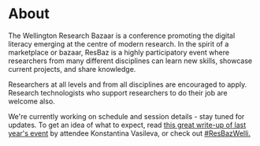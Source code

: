 # About


The Wellington Research Bazaar is a conference promoting the digital literacy emerging at the centre of modern research. In the spirit of a marketplace or bazaar, ResBaz is a highly participatory event where researchers from many different disciplines can learn new skills, showcase current projects, and share knowledge.
<p>
Researchers at all levels and from all disciplines are encouraged to apply. <br>Research technologists who support researchers to do their job are welcome also. 
<p>
We're currently working on schedule and session details - stay tuned for updates. To get an idea of what to expect, read <a href="https://medium.com/the-data-nudge/research-bazaar-wellington-my-takeaways-from-2-great-days-of-data-science-talks-7b2bfede8d77">this great write-up of last year's event</a> by attendee Konstantina Vasileva, or check out <a href="https://twitter.com/hashtag/resbazwelli?f=tweets&amp;vertical=default">#ResBazWelli.</a></b>